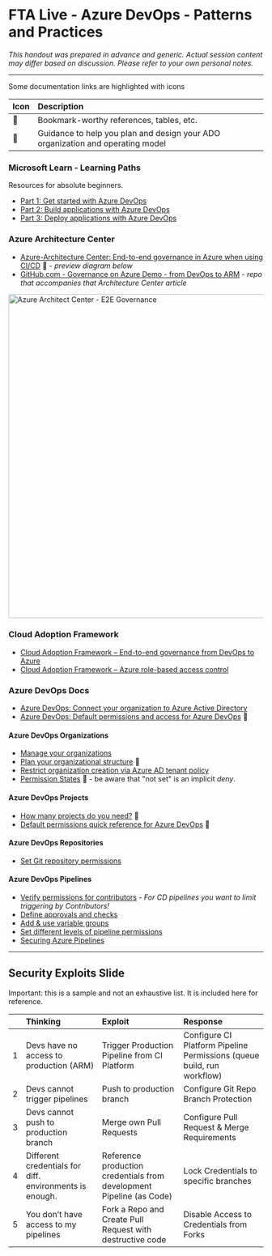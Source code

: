 # FTA Live - Azure DevOps - Patterns and Practices

_This handout was prepared in advance and generic. Actual session content may differ based on discussion. Please refer to your own personal notes._

---

Some documentation links are highlighted with icons

| Icon | Description |
|:--|:--|
| 📖 | Bookmark-worthy references, tables, etc. |
| 🤔 | Guidance to help you plan and design your ADO organization and operating model |

### Microsoft Learn - Learning Paths

Resources for absolute beginners.

- [Part 1: Get started with Azure DevOps](https://learn.microsoft.com/training/paths/evolve-your-devops-practices/)
- [Part 2: Build applications with Azure DevOps](https://learn.microsoft.com/en-us/training/paths/build-applications-with-azure-devops/)
- [Part 3: Deploy applications with Azure DevOps](https://learn.microsoft.com/en-us/training/paths/deploy-applications-with-azure-devops/)


### Azure Architecture Center

- [Azure-Architecture Center: End-to-end governance in Azure when using CI/CD](https://docs.microsoft.com/azure/architecture/example-scenario/governance/end-to-end-governance-in-azure) 🤔 - _preview diagram below_
- [GitHub.com - Governance on Azure Demo - from DevOps to ARM](https://github.com/azure/devops-governance) - _repo that accompanies that Architecture Center article_

<img src="https://raw.githubusercontent.com/Azure/devops-governance/main/images/e2e-governance-overview.svg" width="640" alt="Azure Architect Center - E2E Governance">

### Cloud Adoption Framework

- [Cloud Adoption Framework – End-to-end governance from DevOps to Azure](https://docs.microsoft.com/azure/cloud-adoption-framework/secure/best-practices/end-to-end-governance) 
- [Cloud Adoption Framework – Azure role-based access control](https://docs.microsoft.com/azure/cloud-adoption-framework/ready/considerations/roles)

### Azure DevOps Docs

- [Azure DevOps: Connect your organization to Azure Active Directory](https://docs.microsoft.com/azure/devops/organizations/accounts/connect-organization-to-azure-ad?view=azure-devops)
- [Azure DevOps: Default permissions and access for Azure DevOps](https://docs.microsoft.com/azure/devops/organizations/security/permissions-access?toc=%2Fazure%2Fdevops%2Fget-started%2Ftoc.json&bc=%2Fazure%2Fdevops%2Fget-started%2Fbreadcrumb%2Ftoc.json&view=azure-devops#azure-repos) 📖

#### Azure DevOps Organizations

- [Manage your organizations](https://docs.microsoft.com/azure/devops/organizations/accounts/organization-management?view=azure-devops)
- [Plan your organizational structure](https://docs.microsoft.com/azure/devops/user-guide/plan-your-azure-devops-org-structure?toc=%2Fazure%2Fdevops%2Forganizations%2Ftoc.json&bc=%2Fazure%2Fdevops%2Forganizations%2Fbreadcrumb%2Ftoc.json&view=azure-devops) 🤔
- [Restrict organization creation via Azure AD tenant policy](https://docs.microsoft.com/azure/devops/organizations/accounts/azure-ad-tenant-policy-restrict-org-creation?view=azure-devops)
- [Permission States](https://learn.microsoft.com/en-us/azure/devops/organizations/security/about-permissions?view=azure-devops&tabs=preview-page#permission-states) 📖 - be aware that "not set" is an implicit *deny*.

#### Azure DevOps Projects

- [How many projects do you need?](https://docs.microsoft.com/azure/devops/user-guide/plan-your-azure-devops-org-structure?view=azure-devops#how-many-projects-do-you-need) 🤔
- [Default permissions quick reference for Azure DevOps](https://docs.microsoft.com/azure/devops/organizations/security/permissions-access?toc=%2Fazure%2Fdevops%2Fget-started%2Ftoc.json&bc=%2Fazure%2Fdevops%2Fget-started%2Fbreadcrumb%2Ftoc.json&view=azure-devops) 📖

#### Azure DevOps Repositories

- [Set Git repository permissions](https://docs.microsoft.com/azure/devops/repos/git/set-git-repository-permissions?view=azure-devops)

#### Azure DevOps Pipelines

- [Verify permissions for contributors](https://docs.microsoft.com/azure/devops/pipelines/policies/set-permissions?view=azure-devops#verify-permissions-for-contributors) - _For CD pipelines you want to limit triggering by Contributors!_
- [Define approvals and checks](https://docs.microsoft.com/azure/devops/pipelines/process/approvals?view=azure-devops&tabs=check-pass)
- [Add & use variable groups](https://docs.microsoft.com/azure/devops/pipelines/library/variable-groups?view=azure-devops&tabs=yaml)
- [Set different levels of pipeline permissions](https://docs.microsoft.com/azure/devops/pipelines/policies/permissions?view=azure-devops#set-service-connection-permissions)
- [Securing Azure Pipelines](https://docs.microsoft.com/azure/devops/pipelines/security/overview?view=azure-devops) 

---

## Security Exploits Slide

Important: this is a sample and not an exhaustive list. It is included here for reference.


| | Thinking | Exploit | Response |
|:--|:--|:--|:--|
| 1 | Devs have no access to production (ARM) | Trigger Production Pipeline from CI Platform | Configure CI Platform Pipeline Permissions (queue build, run workflow) |
| 2 | Devs cannot trigger pipelines | Push to production branch | Configure Git Repo Branch Protection |
| 3 | Devs cannot push to production branch | Merge own Pull Requests | Configure Pull Request & Merge Requirements |
| 4 | Different credentials for diff. environments is enough. | Reference production credentials from development Pipeline (as Code) | Lock Credentials to specific branches |
| 5 | You don’t have access to my pipelines | Fork a Repo and Create Pull Request with destructive code | Disable Access to Credentials from Forks |
